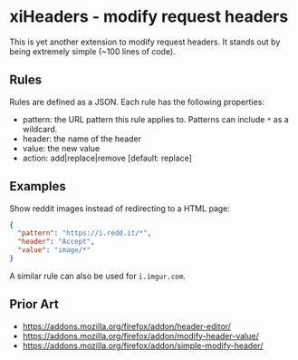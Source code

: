 # xiHeaders - modify request headers

This is yet another extension to modify request headers. It stands out by being
extremely simple (~100 lines of code).

## Rules

Rules are defined as a JSON. Each rule has the following properties:

-   pattern: the URL pattern this rule applies to. Patterns can include `*` as
    a wildcard.
-   header: the name of the header
-   value: the new value
-   action: add|replace|remove [default: replace]

## Examples

Show reddit images instead of redirecting to a HTML page:

```json
{
  "pattern": "https://i.redd.it/*",
  "header": "Accept",
  "value": "image/*"
}
```

A similar rule can also be used for `i.imgur.com`.

## Prior Art

-   https://addons.mozilla.org/firefox/addon/header-editor/
-   https://addons.mozilla.org/firefox/addon/modify-header-value/
-   https://addons.mozilla.org/firefox/addon/simple-modify-header/
